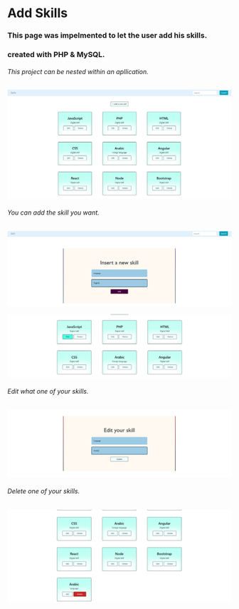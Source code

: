 # Add Skills

### This page was impelmented to let the user add his skills.

### created with PHP & MySQL.

###### This project can be nested within an apllication.

<p align="center">
        <img src="https://github.com/OmarGeno/Add-skills/blob/master/Images%20skills/skill3.png?raw=true" alt="" size= 250px>
</p>

###### You can add the skill you want.

<p align="center">
        <img src="https://github.com/OmarGeno/Add-skills/blob/master/Images%20skills/skill4.png?raw=true" alt="" size= 250px>
</p>


<p align="center">
        <img src="https://github.com/OmarGeno/Add-skills/blob/master/Images%20skills/skilledit.png?raw=true" alt="" size= 250px>
</p>

###### Edit what one of your skills.


<p align="center">
        <img src="https://github.com/OmarGeno/Add-skills/blob/master/Images%20skills/skill5.png?raw=true" alt="" size= 250px>
</p>

###### Delete one of your skills.

<p align="center">
        <img src="https://github.com/OmarGeno/Add-skills/blob/master/Images%20skills/skill6.png?raw=true" alt="" size= 250px>
</p>
